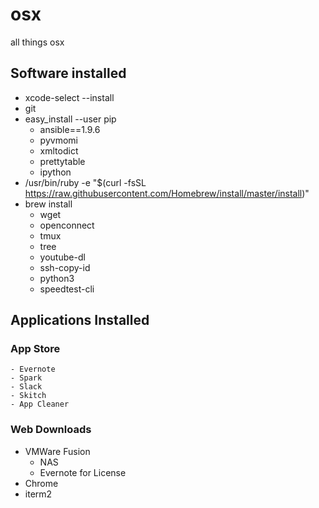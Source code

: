 # osx
all things osx

## Software installed

  - xcode-select --install
  - git
  - easy_install --user pip
    - ansible==1.9.6
    - pyvmomi
    - xmltodict
    - prettytable
    - ipython
  - /usr/bin/ruby -e "$(curl -fsSL https://raw.githubusercontent.com/Homebrew/install/master/install)"
  - brew install
    - wget
    - openconnect
    - tmux
    - tree
    - youtube-dl 
    - ssh-copy-id 
    - python3
    - speedtest-cli

## Applications Installed
  ### App Store
    - Evernote
    - Spark
    - Slack
    - Skitch
    - App Cleaner  
 
  ### Web Downloads
  - VMWare Fusion
    - NAS
    - Evernote for License
  - Chrome
  - iterm2
 

